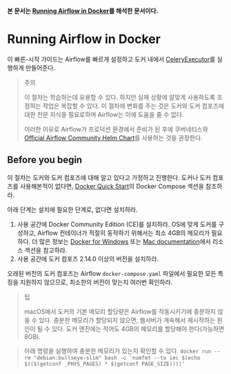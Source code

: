 **본 문서는 [Running Airflow in Docker](https://airflow.apache.org/docs/apache-airflow/stable/howto/docker-compose/index.html)를 해석한 문서이다.**
# Running Airflow in Docker
이 빠른-시작 가이드는 Airflow를 빠르게 설정하고 도커 내에서 [CeleryExecutor](https://airflow.apache.org/docs/apache-airflow/stable/core-concepts/executor/celery.html)를 실행하게 만들어준다.

> 주의
>
> 이 절차는 학습하는데 유용할 수 있다.
> 하지만 실제 상황에 알맞게 사용하도록 조정하는 작업은 복잡할 수 있다.
> 이 절차에 변화를 주는 것은 도커와 도커 컴포즈에 대한 전문 지식을 필요로하며 Airflow는 이에 도움을 줄 수 없다.
>
> 이러한 이유로 Airflow가 프로덕션 환경에서 준비가 된 후에 쿠버네티스와 [Official Airflow Community Helm Chart](https://airflow.apache.org/docs/helm-chart/stable/index.html)를 사용하는 것을 권장한다.

## Before you begin
이 절차는 도커와 도커 컴포즈에 대해 알고 있다고 가정하고 진행한다.
도커나 도커 컴포즈를 사용해본적이 없다면, [Docker Quick Start](https://docs.docker.com/get-started/)의 Docker Compose 섹션을 참조하라.

아래 단계는 설치에 필요한 단계로, 없다면 설치하라.
1. 사용 공간에 Docker Community Edition (CE)를 설치하라. OS에 맞게 도커를 구성하고, Airflow 컨테이너가 적절히 동작하기 위해서는 최소 4GB의 메모리가 필요하다.
더 많은 정보는 [Docker for Windows](https://docs.docker.com/docker-for-windows/#resources) 또는 [Mac documentation](https://docs.docker.com/docker-for-mac/#resources)에서 리소스 섹션을 참고하라.
2. 사용 공간에 도커 컴포즈 2.14.0 이상의 버전을 설치하라.

오래된 버전의 도커 컴포즈는 Airflow `docker-compose.yaml` 파일에서 필요한 모든 특징을 지원하지 않으므로, 최소한의 버전이 맞는지 여러번 확인하라.

> 팁
>
> macOS에서 도커의 기본 메모리 할당량은 Airflow를 작동시키기에 충분하지 않을 수 있다.
> 충분한 메모리가 할당되지 않으면, 웹서버가 계속해서 재시작하는 원인이 될 수 있다.
> 도커 엔진에는 적어도 4GB의 메모리를 할당해야 한다(가능하면 8GB).

> 아래 명령을 실행하여 충분한 메모리가 있는지 확인할 수 있다.
> ```docker run --rm "debian:bullseye-slim" bash -c 'numfmt --to iec $(echo $(($(getconf _PHYS_PAGES) * $(getconf PAGE_SIZE))))'```
